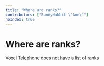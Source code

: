 ```yaml
---
title: "Where are ranks?"
contributors: ["BunnyNabbit \"Aon\""]
noIndex: true
---
```

# Where are ranks?
Voxel Telephone does not have a list of ranks
